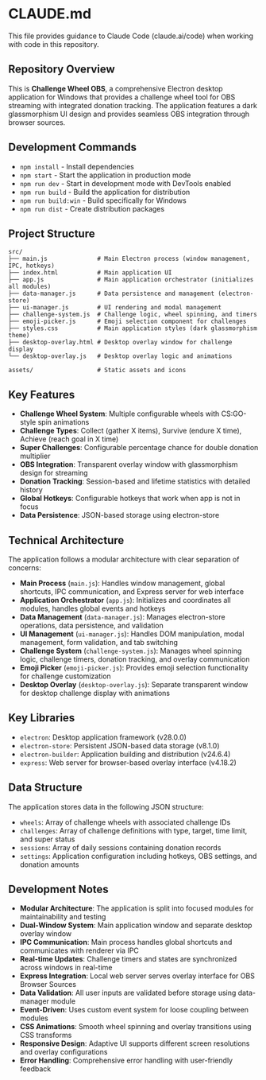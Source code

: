 # CLAUDE.md

This file provides guidance to Claude Code (claude.ai/code) when working with code in this repository.

## Repository Overview

This is **Challenge Wheel OBS**, a comprehensive Electron desktop application for Windows that provides a challenge wheel tool for OBS streaming with integrated donation tracking. The application features a dark glassmorphism UI design and provides seamless OBS integration through browser sources.

## Development Commands

- `npm install` - Install dependencies
- `npm start` - Start the application in production mode
- `npm run dev` - Start in development mode with DevTools enabled
- `npm run build` - Build the application for distribution
- `npm run build:win` - Build specifically for Windows
- `npm run dist` - Create distribution packages

## Project Structure

```
src/
├── main.js              # Main Electron process (window management, IPC, hotkeys)
├── index.html           # Main application UI
├── app.js               # Main application orchestrator (initializes all modules)
├── data-manager.js      # Data persistence and management (electron-store)
├── ui-manager.js        # UI rendering and modal management
├── challenge-system.js  # Challenge logic, wheel spinning, and timers
├── emoji-picker.js      # Emoji selection component for challenges
├── styles.css           # Main application styles (dark glassmorphism theme)
├── desktop-overlay.html # Desktop overlay window for challenge display
└── desktop-overlay.js   # Desktop overlay logic and animations

assets/                  # Static assets and icons
```

## Key Features

- **Challenge Wheel System**: Multiple configurable wheels with CS:GO-style spin animations
- **Challenge Types**: Collect (gather X items), Survive (endure X time), Achieve (reach goal in X time)
- **Super Challenges**: Configurable percentage chance for double donation multiplier
- **OBS Integration**: Transparent overlay window with glassmorphism design for streaming
- **Donation Tracking**: Session-based and lifetime statistics with detailed history
- **Global Hotkeys**: Configurable hotkeys that work when app is not in focus
- **Data Persistence**: JSON-based storage using electron-store

## Technical Architecture

The application follows a modular architecture with clear separation of concerns:

- **Main Process** (`main.js`): Handles window management, global shortcuts, IPC communication, and Express server for web interface
- **Application Orchestrator** (`app.js`): Initializes and coordinates all modules, handles global events and hotkeys
- **Data Management** (`data-manager.js`): Manages electron-store operations, data persistence, and validation
- **UI Management** (`ui-manager.js`): Handles DOM manipulation, modal management, form validation, and tab switching
- **Challenge System** (`challenge-system.js`): Manages wheel spinning logic, challenge timers, donation tracking, and overlay communication
- **Emoji Picker** (`emoji-picker.js`): Provides emoji selection functionality for challenge customization
- **Desktop Overlay** (`desktop-overlay.js`): Separate transparent window for desktop challenge display with animations

## Key Libraries

- `electron`: Desktop application framework (v28.0.0)
- `electron-store`: Persistent JSON-based data storage (v8.1.0)  
- `electron-builder`: Application building and distribution (v24.6.4)
- `express`: Web server for browser-based overlay interface (v4.18.2)

## Data Structure

The application stores data in the following JSON structure:
- `wheels`: Array of challenge wheels with associated challenge IDs
- `challenges`: Array of challenge definitions with type, target, time limit, and super status
- `sessions`: Array of daily sessions containing donation records
- `settings`: Application configuration including hotkeys, OBS settings, and donation amounts

## Development Notes

- **Modular Architecture**: The application is split into focused modules for maintainability and testing
- **Dual-Window System**: Main application window and separate desktop overlay window
- **IPC Communication**: Main process handles global shortcuts and communicates with renderer via IPC
- **Real-time Updates**: Challenge timers and states are synchronized across windows in real-time
- **Express Integration**: Local web server serves overlay interface for OBS Browser Sources
- **Data Validation**: All user inputs are validated before storage using data-manager module
- **Event-Driven**: Uses custom event system for loose coupling between modules
- **CSS Animations**: Smooth wheel spinning and overlay transitions using CSS transforms
- **Responsive Design**: Adaptive UI supports different screen resolutions and overlay configurations
- **Error Handling**: Comprehensive error handling with user-friendly feedback